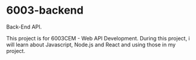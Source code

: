 # 6003-backend
Back-End API. 

This project is for 6003CEM - Web API Development. During this project, i will learn about Javascript, Node.js and React and using those in my project.


